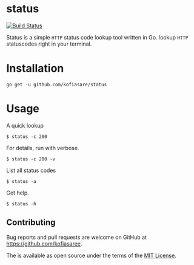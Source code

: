 # status
[![Build Status](https://travis-ci.org/kofiasare/status.svg?branch=master)](https://travis-ci.org/kofiasare/status)

Status is a simple `HTTP` status code lookup tool written in Go. lookup `HTTP` statuscodes right in your
terminal.

# Installation
```go get -u github.com/kofiasare/status```

# Usage
A quick lookup

    $ status -c 200


For details, run with verbose.

    $ status -c 200 -v

List all status codes

    $ status -a

Get help.

    $ status -h

## Contributing

Bug reports and pull requests are welcome on GitHub at https://github.com/kofiasaree.

The is available as open source under the terms of the [MIT License](http://opensource.org/licenses/MIT).


